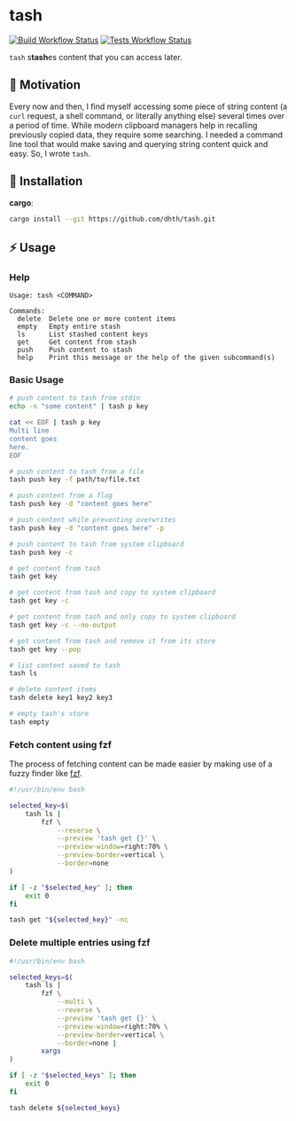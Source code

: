 # tash

[![Build Workflow Status](https://img.shields.io/github/actions/workflow/status/dhth/tash/build.yml?style=flat-square)](https://github.com/dhth/tash/actions/workflows/build.yml)
[![Tests Workflow Status](https://img.shields.io/github/actions/workflow/status/dhth/tash/test.yml?style=flat-square&label=tests)](https://github.com/dhth/tash/actions/workflows/test.yml)

`tash` s**tash**es content that you can access later.

🤔 Motivation
---

Every now and then, I find myself accessing some piece of string content (a
`curl` request, a shell command, or literally anything else) several times over
a period of time. While modern clipboard managers help in recalling previously
copied data, they require some searching. I needed a command line tool that
would make saving and querying string content quick and easy. So, I wrote
`tash`.

💾 Installation
---

**cargo**:

```sh
cargo install --git https://github.com/dhth/tash.git
```

⚡️ Usage
---

### Help

```text
Usage: tash <COMMAND>

Commands:
  delete  Delete one or more content items
  empty   Empty entire stash
  ls      List stashed content keys
  get     Get content from stash
  push    Push content to stash
  help    Print this message or the help of the given subcommand(s)
```

### Basic Usage

```bash
# push content to tash from stdin
echo -n "some content" | tash p key

cat << EOF | tash p key
Multi line
content goes
here.
EOF

# push content to tash from a file
tash push key -f path/to/file.txt

# push content from a flag
tash push key -d "content goes here"

# push content while preventing overwrites
tash push key -d "content goes here" -p

# push content to tash from system clipboard
tash push key -c

# get content from tash
tash get key

# get content from tash and copy to system clipboard
tash get key -c

# get content from tash and only copy to system clipboard
tash get key -c --no-output

# get content from tash and remove it from its store
tash get key --pop

# list content saved to tash
tash ls

# delete content items
tash delete key1 key2 key3

# empty tash's store
tash empty
```

### Fetch content using fzf

The process of fetching content can be made easier by making use of a fuzzy
finder like [fzf](https://github.com/junegunn/fzf).

```bash
#!/usr/bin/env bash

selected_key=$(
    tash ls |
        fzf \
            --reverse \
            --preview 'tash get {}' \
            --preview-window=right:70% \
            --preview-border=vertical \
            --border=none
)

if [ -z "$selected_key" ]; then
    exit 0
fi

tash get "${selected_key}" -nc
```

### Delete multiple entries using fzf

```bash
#!/usr/bin/env bash

selected_keys=$(
    tash ls |
        fzf \
            --multi \
            --reverse \
            --preview 'tash get {}' \
            --preview-window=right:70% \
            --preview-border=vertical \
            --border=none |
        xargs
)

if [ -z "$selected_keys" ]; then
    exit 0
fi

tash delete ${selected_keys}
```
